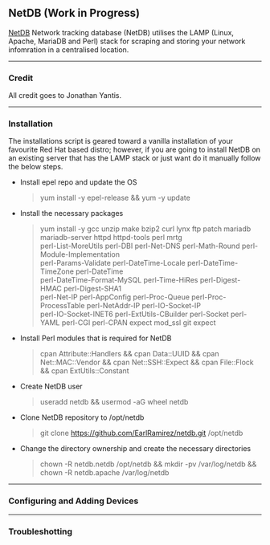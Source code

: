 
## NetDB (Work in Progress)

[NetDB](http://netdbtracking.sourceforge.net/) Network tracking database (NetDB) utilises the LAMP (Linux, Apache, MariaDB and Perl) stack for scraping and storing your network infomration in a centralised location.


-----------
### Credit

All credit goes to Jonathan Yantis.

------------
### Installation

The installations script is geared toward a vanilla installation of your favourite Red Hat based distro; however, if you are going to install NetDB on an existing server that has the LAMP stack or just want do it manually follow the below steps.

- Install epel repo and update the OS

   >yum install -y epel-release && yum -y update

- Install the necessary packages

   >yum install -y gcc unzip make bzip2 curl lynx ftp patch mariadb mariadb-server httpd httpd-tools perl mrtg \
   >perl-List-MoreUtils perl-DBI perl-Net-DNS perl-Math-Round perl-Module-Implementation \
   >perl-Params-Validate perl-DateTime-Locale perl-DateTime-TimeZone perl-DateTime \
   >perl-DateTime-Format-MySQL perl-Time-HiRes perl-Digest-HMAC perl-Digest-SHA1 \
   >perl-Net-IP perl-AppConfig perl-Proc-Queue perl-Proc-ProcessTable perl-NetAddr-IP perl-IO-Socket-IP \
   >perl-IO-Socket-INET6 perl-ExtUtils-CBuilder perl-Socket perl-YAML perl-CGI perl-CPAN expect mod_ssl git expect

- Install Perl modules that is required for NetDB

   >cpan Attribute::Handlers && cpan Data::UUID && cpan Net::MAC::Vendor && cpan Net::SSH::Expect && cpan File::Flock && cpan ExtUtils::Constant

- Create NetDB user 

   >useradd netdb && usermod -aG wheel netdb

- Clone NetDB repository to /opt/netdb

   >git clone https://github.com/EarlRamirez/netdb.git /opt/netdb

- Change the directory ownership and create the necessary directories

   >chown -R netdb.netdb /opt/netdb && mkdir -pv /var/log/netdb && chown -R netdb.apache /var/log/netdb

----------
### Configuring and Adding Devices

-----------
### Troubleshotting
